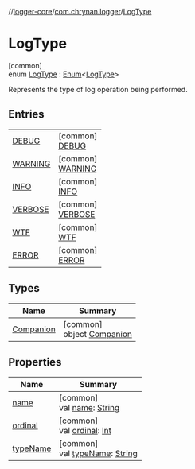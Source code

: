 //[logger-core](../../../index.md)/[com.chrynan.logger](../index.md)/[LogType](index.md)

# LogType

[common]\
enum [LogType](index.md) : [Enum](https://kotlinlang.org/api/latest/jvm/stdlib/kotlin/-enum/index.html)&lt;[LogType](index.md)&gt; 

Represents the type of log operation being performed.

## Entries

| | |
|---|---|
| [DEBUG](-d-e-b-u-g/index.md) | [common]<br>[DEBUG](-d-e-b-u-g/index.md) |
| [WARNING](-w-a-r-n-i-n-g/index.md) | [common]<br>[WARNING](-w-a-r-n-i-n-g/index.md) |
| [INFO](-i-n-f-o/index.md) | [common]<br>[INFO](-i-n-f-o/index.md) |
| [VERBOSE](-v-e-r-b-o-s-e/index.md) | [common]<br>[VERBOSE](-v-e-r-b-o-s-e/index.md) |
| [WTF](-w-t-f/index.md) | [common]<br>[WTF](-w-t-f/index.md) |
| [ERROR](-e-r-r-o-r/index.md) | [common]<br>[ERROR](-e-r-r-o-r/index.md) |

## Types

| Name | Summary |
|---|---|
| [Companion](-companion/index.md) | [common]<br>object [Companion](-companion/index.md) |

## Properties

| Name | Summary |
|---|---|
| [name](-e-r-r-o-r/index.md#-372974862%2FProperties%2F532252580) | [common]<br>val [name](-e-r-r-o-r/index.md#-372974862%2FProperties%2F532252580): [String](https://kotlinlang.org/api/latest/jvm/stdlib/kotlin/-string/index.html) |
| [ordinal](-e-r-r-o-r/index.md#-739389684%2FProperties%2F532252580) | [common]<br>val [ordinal](-e-r-r-o-r/index.md#-739389684%2FProperties%2F532252580): [Int](https://kotlinlang.org/api/latest/jvm/stdlib/kotlin/-int/index.html) |
| [typeName](type-name.md) | [common]<br>val [typeName](type-name.md): [String](https://kotlinlang.org/api/latest/jvm/stdlib/kotlin/-string/index.html) |
